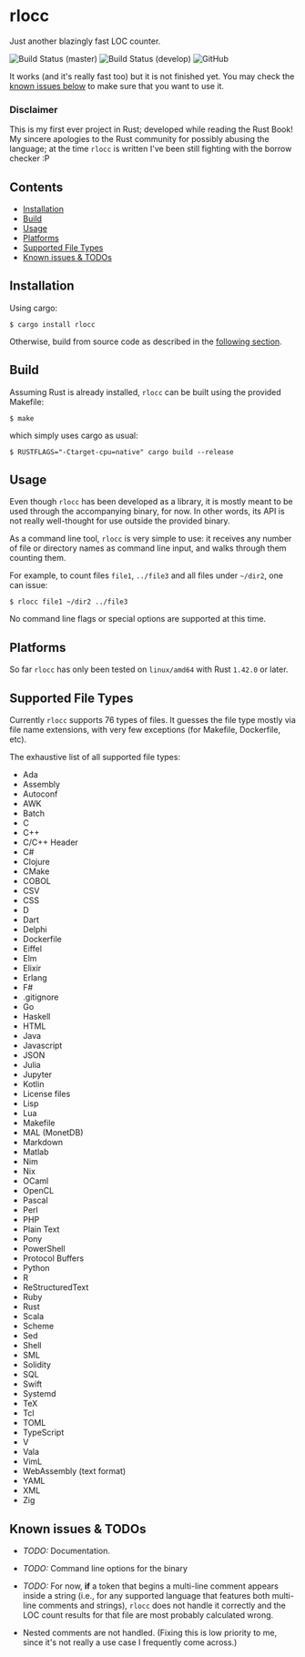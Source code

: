 # rlocc


Just another blazingly fast LOC counter.

![Build Status (master)](https://img.shields.io/travis/com/ckatsak/rlocc/master?label=master&style=for-the-badge)
![Build Status (develop)](https://img.shields.io/travis/com/ckatsak/rlocc/develop?label=develop&style=for-the-badge)
![GitHub](https://img.shields.io/github/license/ckatsak/rlocc?style=for-the-badge)

It works (and it's really fast too) but it is not finished yet.
You may check the [known issues below](#known-issues) to make sure that you want to use it.

### Disclaimer

This is my first ever project in Rust; developed while reading the Rust Book!
My sincere apologies to the Rust community for possibly abusing the language; at the time `rlocc` is written I've been still fighting with the borrow checker :P



## Contents

- [Installation](#installation)
- [Build](#build)
- [Usage](#usage)
- [Platforms](#platforms)
- [Supported File Types](#supported-file-types)
- [Known issues & TODOs](#known-issues)



## Installation <a name="installation"></a>

Using cargo:

```text
$ cargo install rlocc
```

Otherwise, build from source code as described in the [following section](#build).



## Build <a name="build"></a>

Assuming Rust is already installed, `rlocc` can be built using the provided Makefile:

```text
$ make
```

which simply uses cargo as usual:

```text
$ RUSTFLAGS="-Ctarget-cpu=native" cargo build --release
```



## Usage <a name="usage"></a>

Even though `rlocc` has been developed as a library, it is mostly meant to be used through the accompanying binary, for now.
In other words, its API is not really well-thought for use outside the provided binary.

As a command line tool, `rlocc` is very simple to use: it receives any number of file or directory names as command line input, and walks through them counting them.

For example, to count files `file1`, `../file3` and all files under `~/dir2`, one can issue:

```text
$ rlocc file1 ~/dir2 ../file3
```

No command line flags or special options are supported at this time.



## Platforms <a name="platforms"></a>

So far `rlocc` has only been tested on `linux/amd64` with Rust `1.42.0` or later.



## Supported File Types <a name="supported-file-types"></a>

Currently `rlocc` supports 76 types of files.
It guesses the file type mostly via file name extensions, with very few exceptions (for Makefile, Dockerfile, etc).

The exhaustive list of all supported file types:

- Ada
- Assembly
- Autoconf
- AWK
- Batch
- C
- C++
- C/C++ Header
- C#
- Clojure
- CMake
- COBOL
- CSV
- CSS
- D
- Dart
- Delphi
- Dockerfile
- Eiffel
- Elm
- Elixir
- Erlang
- F#
- .gitignore
- Go
- Haskell
- HTML
- Java
- Javascript
- JSON
- Julia
- Jupyter
- Kotlin
- License files
- Lisp
- Lua
- Makefile
- MAL (MonetDB)
- Markdown
- Matlab
- Nim
- Nix
- OCaml
- OpenCL
- Pascal
- Perl
- PHP
- Plain Text
- Pony
- PowerShell
- Protocol Buffers
- Python
- R
- ReStructuredText
- Ruby
- Rust
- Scala
- Scheme
- Sed
- Shell
- SML
- Solidity
- SQL
- Swift
- Systemd
- TeX
- Tcl
- TOML
- TypeScript
- V
- Vala
- VimL
- WebAssembly (text format)
- YAML
- XML
- Zig



## Known issues & TODOs <a name="known-issues"></a>

- *TODO:* Documentation.

- *TODO:* Command line options for the binary

- *TODO:* For now, **if** a token that begins a multi-line comment appears inside a string (i.e., for any supported language that features both multi-line comments and strings), `rlocc` does not handle it correctly and the LOC count results for that file are most probably calculated wrong.

- Nested comments are not handled. (Fixing this is low priority to me, since it's not really a use case I frequently come across.)
